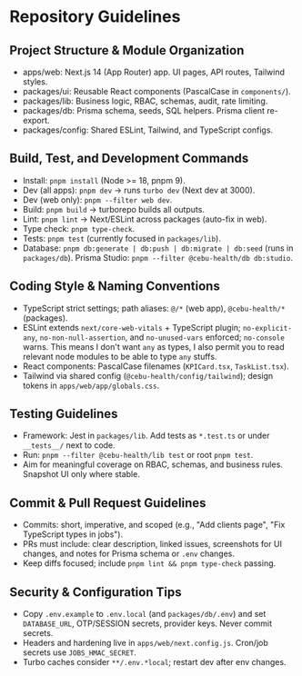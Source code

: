 # Repository Guidelines

## Project Structure & Module Organization
- apps/web: Next.js 14 (App Router) app. UI pages, API routes, Tailwind styles.
- packages/ui: Reusable React components (PascalCase in `components/`).
- packages/lib: Business logic, RBAC, schemas, audit, rate limiting.
- packages/db: Prisma schema, seeds, SQL helpers. Prisma client re-export.
- packages/config: Shared ESLint, Tailwind, and TypeScript configs.

## Build, Test, and Development Commands
- Install: `pnpm install` (Node >= 18, pnpm 9).
- Dev (all apps): `pnpm dev` → runs `turbo dev` (Next dev at 3000).
- Dev (web only): `pnpm --filter web dev`.
- Build: `pnpm build` → turborepo builds all outputs.
- Lint: `pnpm lint` → Next/ESLint across packages (auto-fix in web).
- Type check: `pnpm type-check`.
- Tests: `pnpm test` (currently focused in `packages/lib`).
- Database: `pnpm db:generate | db:push | db:migrate | db:seed` (runs in `packages/db`). Prisma Studio: `pnpm --filter @cebu-health/db db:studio`.

## Coding Style & Naming Conventions
- TypeScript strict settings; path aliases: `@/*` (web app), `@cebu-health/*` (packages).
- ESLint extends `next/core-web-vitals` + TypeScript plugin; `no-explicit-any`, `no-non-null-assertion`, and `no-unused-vars` enforced; `no-console` warns. This means I don't want `any` as types, I also permit you to read relevant node modules to be able to type `any` stuffs.
- React components: PascalCase filenames (`KPICard.tsx`, `TaskList.tsx`).
- Tailwind via shared config (`@cebu-health/config/tailwind`); design tokens in `apps/web/app/globals.css`.

## Testing Guidelines
- Framework: Jest in `packages/lib`. Add tests as `*.test.ts` or under `__tests__/` next to code.
- Run: `pnpm --filter @cebu-health/lib test` or root `pnpm test`.
- Aim for meaningful coverage on RBAC, schemas, and business rules. Snapshot UI only where stable.

## Commit & Pull Request Guidelines
- Commits: short, imperative, and scoped (e.g., "Add clients page", "Fix TypeScript types in jobs").
- PRs must include: clear description, linked issues, screenshots for UI changes, and notes for Prisma schema or `.env` changes.
- Keep diffs focused; include `pnpm lint && pnpm type-check` passing.

## Security & Configuration Tips
- Copy `.env.example` to `.env.local` (and `packages/db/.env`) and set `DATABASE_URL`, OTP/SESSION secrets, provider keys. Never commit secrets.
- Headers and hardening live in `apps/web/next.config.js`. Cron/job secrets use `JOBS_HMAC_SECRET`.
- Turbo caches consider `**/.env.*local`; restart dev after env changes.
